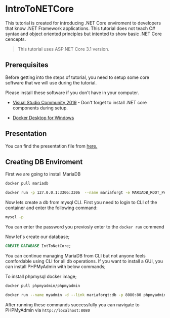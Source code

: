# IntroToNETCore
This tutorial is created for introducing .NET Core enviroment to developers that know .NET Framework applications. This tutorial does not teach C# syntax and object oriented principles but intented to show basic .NET Core cencepts.

> This tutorial uses ASP.NET Core 3.1 version.

## Prerequisites
Before getting into the steps of tutorial, you need to setup some core software that we will use during the tutorial.

Please install these software if you don't have in your computer.

* [Visual Studio Community 2019](https://visualstudio.microsoft.com/vs/community/) - Don't forget to install .NET core components during setup.

* [Docker Desktop for Windows](https://hub.docker.com/editions/community/docker-ce-desktop-windows)

## Presentation

You can find the presentation file from [here.](https://docs.google.com/presentation/d/e/2PACX-1vQ9VJOmxUXZ5LZtvD_A5NuFbyVvs5fGUJKUj5OXt1Rwgc8_xLWJcHdT724eEpZhFaxU6huiyIWxy0gd/pub?start=false&loop=false&delayms=3000)


## Creating DB Enviroment

First we are going to install MariaDB 

```bash
docker pull mariadb
```

```bash
docker run -p 127.0.0.1:3306:3306  --name mariaforgt -e MARIADB_ROOT_PASSWORD=mariaforgt -d mariadb:tag
```

Now lets create a db from mysql CLI. First you need to login to CLI of the container and enter the following command:

```bash
mysql -p
```

You can enter the password you previosly enter to the `docker run` commend

Now let's create our database;
```sql
CREATE DATABASE IntToNetCore;
```

You can continue managing MariaDB from CLI but not anyone feels comfordable using CLI for all db operations. If you want to install a GUI, you can install PHPMyAdmin with below commands;

To install phpmysql docker image; 
```bash
docker pull phpmyadmin/phpmyadmin
```
```bash
docker run --name myadmin -d --link mariaforgt:db -p 8080:80 phpmyadmin
```

After running these commands successfully you can navigate to PHPMyAdmin via `http://localhost:8080`

